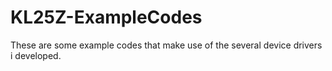 # KL25Z-ExampleCodes
These are some example codes that make use of the several device drivers i developed.
